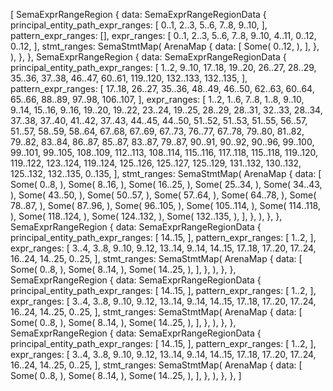 [
    SemaExprRangeRegion {
        data: SemaExprRangeRegionData {
            principal_entity_path_expr_ranges: [
                0..1,
                2..3,
                5..6,
                7..8,
                9..10,
            ],
            pattern_expr_ranges: [],
            expr_ranges: [
                0..1,
                2..3,
                5..6,
                7..8,
                9..10,
                4..11,
                0..12,
                0..12,
            ],
            stmt_ranges: SemaStmtMap(
                ArenaMap {
                    data: [
                        Some(
                            0..12,
                        ),
                    ],
                },
            ),
        },
    },
    SemaExprRangeRegion {
        data: SemaExprRangeRegionData {
            principal_entity_path_expr_ranges: [
                1..2,
                9..10,
                17..18,
                19..20,
                26..27,
                28..29,
                35..36,
                37..38,
                46..47,
                60..61,
                119..120,
                132..133,
                132..135,
            ],
            pattern_expr_ranges: [
                17..18,
                26..27,
                35..36,
                48..49,
                46..50,
                62..63,
                60..64,
                65..66,
                88..89,
                97..98,
                106..107,
            ],
            expr_ranges: [
                1..2,
                1..6,
                7..8,
                1..8,
                9..10,
                9..14,
                15..16,
                9..16,
                19..20,
                19..22,
                23..24,
                19..25,
                28..29,
                28..31,
                32..33,
                28..34,
                37..38,
                37..40,
                41..42,
                37..43,
                44..45,
                44..50,
                51..52,
                51..53,
                51..55,
                56..57,
                51..57,
                58..59,
                58..64,
                67..68,
                67..69,
                67..73,
                76..77,
                67..78,
                79..80,
                81..82,
                79..82,
                83..84,
                86..87,
                85..87,
                83..87,
                79..87,
                90..91,
                90..92,
                90..96,
                99..100,
                99..101,
                99..105,
                108..109,
                112..113,
                108..114,
                115..116,
                117..118,
                115..118,
                119..120,
                119..122,
                123..124,
                119..124,
                125..126,
                125..127,
                125..129,
                131..132,
                130..132,
                125..132,
                132..135,
                0..135,
            ],
            stmt_ranges: SemaStmtMap(
                ArenaMap {
                    data: [
                        Some(
                            0..8,
                        ),
                        Some(
                            8..16,
                        ),
                        Some(
                            16..25,
                        ),
                        Some(
                            25..34,
                        ),
                        Some(
                            34..43,
                        ),
                        Some(
                            43..50,
                        ),
                        Some(
                            50..57,
                        ),
                        Some(
                            57..64,
                        ),
                        Some(
                            64..78,
                        ),
                        Some(
                            78..87,
                        ),
                        Some(
                            87..96,
                        ),
                        Some(
                            96..105,
                        ),
                        Some(
                            105..114,
                        ),
                        Some(
                            114..118,
                        ),
                        Some(
                            118..124,
                        ),
                        Some(
                            124..132,
                        ),
                        Some(
                            132..135,
                        ),
                    ],
                },
            ),
        },
    },
    SemaExprRangeRegion {
        data: SemaExprRangeRegionData {
            principal_entity_path_expr_ranges: [
                14..15,
            ],
            pattern_expr_ranges: [
                1..2,
            ],
            expr_ranges: [
                3..4,
                3..8,
                9..10,
                9..12,
                13..14,
                9..14,
                14..15,
                17..18,
                17..20,
                17..24,
                16..24,
                14..25,
                0..25,
            ],
            stmt_ranges: SemaStmtMap(
                ArenaMap {
                    data: [
                        Some(
                            0..8,
                        ),
                        Some(
                            8..14,
                        ),
                        Some(
                            14..25,
                        ),
                    ],
                },
            ),
        },
    },
    SemaExprRangeRegion {
        data: SemaExprRangeRegionData {
            principal_entity_path_expr_ranges: [
                14..15,
            ],
            pattern_expr_ranges: [
                1..2,
            ],
            expr_ranges: [
                3..4,
                3..8,
                9..10,
                9..12,
                13..14,
                9..14,
                14..15,
                17..18,
                17..20,
                17..24,
                16..24,
                14..25,
                0..25,
            ],
            stmt_ranges: SemaStmtMap(
                ArenaMap {
                    data: [
                        Some(
                            0..8,
                        ),
                        Some(
                            8..14,
                        ),
                        Some(
                            14..25,
                        ),
                    ],
                },
            ),
        },
    },
    SemaExprRangeRegion {
        data: SemaExprRangeRegionData {
            principal_entity_path_expr_ranges: [
                14..15,
            ],
            pattern_expr_ranges: [
                1..2,
            ],
            expr_ranges: [
                3..4,
                3..8,
                9..10,
                9..12,
                13..14,
                9..14,
                14..15,
                17..18,
                17..20,
                17..24,
                16..24,
                14..25,
                0..25,
            ],
            stmt_ranges: SemaStmtMap(
                ArenaMap {
                    data: [
                        Some(
                            0..8,
                        ),
                        Some(
                            8..14,
                        ),
                        Some(
                            14..25,
                        ),
                    ],
                },
            ),
        },
    },
]